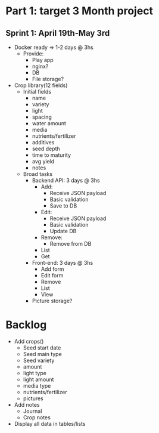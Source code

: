 # Part 1: target 3 Month project

## Sprint 1: April 19th-May 3rd
+ Docker ready => 1-2 days @ 3hs
    + Provide:
        + Play app
        + nginx?
        + DB
        + File storage?
+ Crop library(12 fields)
    + Initial fields 
        + name
        + variety
        + light
        + spacing
        + water amount
        + media
        + nutrients/fertilizer
        + additives
        + seed depth
        + time to maturity
        + avg yield
        + notes
    + Broad tasks
        + Backend API: 3 days @ 3hs
            + Add:
                + Receive JSON payload
                + Basic validation
                + Save to DB
            + Edit:
                + Receive JSON payload
                + Basic validation
                + Update DB
            + Remove:
                + Remove from DB
            + List
            + Get
        + Front-end: 3 days @ 3hs
            + Add form
            + Edit form
            + Remove
            + List
            + View
        + Picture storage?




# Backlog
+ Add crops()
    + Seed start date
    + Seed main type
    + Seed variety
    + amount
    + light type
    + light amount
    + media type
    + nutrients/fertilizer
    + pictures
+ Add notes
    + Journal
    + Crop notes
+ Display all data in tables/lists






